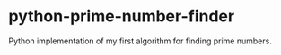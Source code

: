 # python-prime-number-finder
Python implementation of my first algorithm for finding prime numbers.
